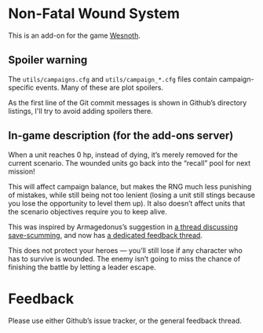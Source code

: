 Non-Fatal Wound System
======================

This is an add-on for the game [Wesnoth](https://www.wesnoth.org/).

Spoiler warning
---------------

The `utils/campaigns.cfg` and `utils/campaign_*.cfg` files contain campaign-specific events. Many of these are plot spoilers.

As the first line of the Git commit messages is shown in Github’s directory listings, I'll try to avoid adding spoilers there.

In-game description (for the add-ons server)
--------------------------------------------

When a unit reaches 0 hp, instead of dying, it’s merely removed for the current scenario. The wounded units go back into the “recall” pool for next mission!

This will affect campaign balance, but makes the RNG much less punishing of mistakes, while still being not too lenient (losing a unit still stings because you lose the opportunity to level them up). It also doesn’t affect units that the scenario objectives require you to keep alive.

This was inspired by Armagedonus’s suggestion in [a thread discussing save-scumming](https://r.wesnoth.org/p641153), and now has [a dedicated feedback thread](https://r.wesnoth.org/t51849).

This does not protect your heroes — you’ll still lose if any character who has to survive is wounded. The enemy isn’t going to miss the chance of finishing the battle by letting a leader escape.

Feedback
========

Please use either Github’s issue tracker, or the general feedback thread.
